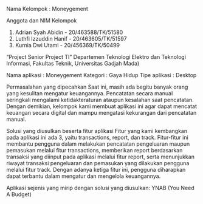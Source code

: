 Nama Kelompok : Moneygement 

Anggota dan NIM Kelompok 
1. Adrian Syah Abidin - 20/463588/TK/51580
2. Luthfi Izzuddin Hanif - 20/463605/TK/51597 
3. Kurnia Dwi Utami - 20/456369/TK/50499

“Project Senior Project TI” 
Departemen Teknologi Elektro dan Teknologi Informasi, Fakultas Teknik, Universitas Gadjah Mada)


Nama aplikasi : Moneygement 
Kategori      : Gaya Hidup
Tipe aplikasi : Desktop

Permasalahan yang dipecahkan 
Saat ini, masih ada begitu banyak orang yang kesulitan mengatur keuangannya. Pencatatan secara manual seringkali mengalami ketidakteraturan ataupun kesalahan saat pencatatan. Dengan demikian, kelompok kami membuat aplikasi ini agar dapat mencatat keuangan secara digital dan mampu mengatasi kekurangan dari pencatatan manual.

Solusi yang diusulkan beserta fitur aplikasi
Fitur yang kami kembangkan pada aplikasi ini ada 3, yaitu transactions, report, dan track. Fitur-fitur ini membantu pengguna dalam melakukan pencatatan pengeluaran maupun pemasukan melalui fitur transactions, memberikan report berdasarkan transaksi yang diinput pada aplikasi melalui fitur report, serta menunjukkan riwayat transaksi pengeluaran dan pemasukan yang dilakukan pengguna melalui fitur track. Dengan adanya ketiga fitur ini, pengguna diharapkan dapat terbantu dalam mengatur dan mengelola keuangannya.

Aplikasi sejenis yang mirip dengan solusi yang diusulkan:
YNAB (You Need A Budget)
